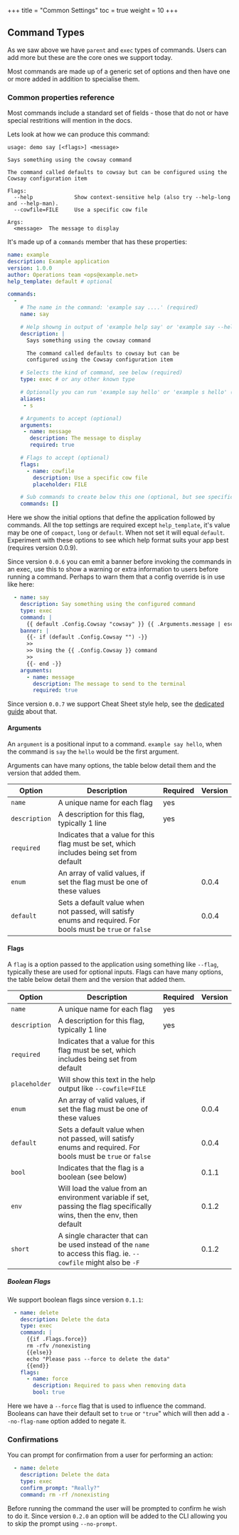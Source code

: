 +++
title = "Common Settings"
toc = true
weight = 10
+++

## Command Types

As we saw above we have `parent` and `exec` types of commands. Users can add more but these are the core ones we support today.

Most commands are made up of a generic set of options and then have one or more added in addition to specialise them.

### Common properties reference

Most commands include a standard set of fields - those that do not or have special restritions will mention in the docs.

Lets look at how we can produce this command:

```nohighlight
usage: demo say [<flags>] <message>

Says something using the cowsay command

The command called defaults to cowsay but can be configured using the Cowsay configuration item

Flags:
  --help             Show context-sensitive help (also try --help-long and --help-man).
  --cowfile=FILE     Use a specific cow file

Args:
  <message>  The message to display
```

It's made up of a `commands` member that has these properties:

```yaml
name: example
description: Example application
version: 1.0.0
author: Operations team <ops@example.net>
help_template: default # optional

commands:
  - 
    # The name in the command: 'example say ....' (required)
    name: say

    # Help showng in output of 'example help say' or 'example say --help` (required)
    description: |
      Says something using the cowsay command

      The command called defaults to cowsay but can be
      configured using the Cowsay configuration item

    # Selects the kind of command, see below (required)
    type: exec # or any other known type

    # Optionally you can run 'example say hello' or 'example s hello' (optional)
    aliases:
     - s 

    # Arguments to accept (optional)
    arguments:
     - name: message
       description: The message to display
       required: true

    # Flags to accept (optional)
    flags:
      - name: cowfile
        description: Use a specific cow file
        placeholder: FILE

    # Sub commands to create below this one (optional, but see specific references)
    commands: []
```

Here we show the initial options that define the application followed by commands.  All the top settings are required except `help_template`, it's value may be one of `compact`, `long` or `default`.  When not set it will equal `default`. Experiment with these options to see which help format suits your app best (requires version 0.0.9). 

Since version `0.0.6` you can emit a banner before invoking the commands in an exec, use this to show a warning or extra
information to users before running a command.  Perhaps to warn them that a config override is in use like here:

```yaml
  - name: say
    description: Say something using the configured command
    type: exec
    command: |
      {{ default .Config.Cowsay "cowsay" }} {{ .Arguments.message | escape }}
    banner: |
      {{- if (default .Config.Cowsay "") -}}
      >>
      >> Using the {{ .Config.Cowsay }} command
      >>
      {{- end -}}
    arguments:
      - name: message
        description: The message to send to the terminal
        required: true
```

Since version `0.0.7` we support Cheat Sheet style help, see the [dedicated guide](../cheats/) about that.

#### Arguments

An `argument` is a positional input to a command. `example say hello`, when the command is `say` the `hello` would be the first argument.

Arguments can have many options, the table below detail them and the version that added them.

| Option        | Description                                                                                                             | Required | Version |
|---------------|-------------------------------------------------------------------------------------------------------------------------|----------|---------|
| `name`        | A unique name for each flag                                                                                             | yes      |         |
| `description` | A description for this flag, typically 1 line                                                                           | yes      |         |
| `required`    | Indicates that a value for this flag must be set, which includes being set from default                                 |          |         |
| `enum`        | An array of valid values, if set the flag must be one of these values                                                   |          | 0.0.4   |
| `default`     | Sets a default value when not passed, will satisfy enums and required. For bools must be `true` or `false`              |          | 0.0.4   |


#### Flags

A `flag` is a option passed to the application using something like `--flag`, typically these are used for optional inputs. Flags can have many options, the table below detail them and the version that added them.

| Option        | Description                                                                                                             | Required | Version |
|---------------|-------------------------------------------------------------------------------------------------------------------------|----------|---------|
| `name`        | A unique name for each flag                                                                                             | yes      |         |
| `description` | A description for this flag, typically 1 line                                                                           | yes      |         |
| `required`    | Indicates that a value for this flag must be set, which includes being set from default                                 |          |         |
| `placeholder` | Will show this text in the help output like `--cowfile=FILE`                                                            |          |         |
 | `enum`        | An array of valid values, if set the flag must be one of these values                                                   |          | 0.0.4   |
| `default`     | Sets a default value when not passed, will satisfy enums and required. For bools must be `true` or `false`              |          | 0.0.4   |
| `bool`        | Indicates that the flag is a boolean (see below)                                                                        |          | 0.1.1   |
| `env`         | Will load the value from an environment variable if set, passing the flag specifically wins, then the env, then default |          | 0.1.2   |
| `short`       | A single character that can be used instead of the `name` to access this flag. ie. `--cowfile` might also be `-F`       |          | 0.1.2   |

##### Boolean Flags

We support boolean flags since version `0.1.1`:

```yaml
  - name: delete
    description: Delete the data
    type: exec
    command: |
      {{if .Flags.force}}
      rm -rfv /nonexisting
      {{else}}
      echo "Please pass --force to delete the data"
      {{end}}
    flags:
      - name: force
        description: Required to pass when removing data
        bool: true
```

Here we have a `--force` flag that is used to influence the command.  Booleans can have their default set to `true` or `"true`" which will then add a `--no-flag-name` option added to negate it.

### Confirmations

You can prompt for confirmation from a user for performing an action:

```yaml
  - name: delete
    description: Delete the data
    type: exec
    confirm_prompt: "Really?"
    command: rm -rf /nonexisting
```

Before running the command the user will be prompted to confirm he wish to do it.  Since version `0.2.0` an option will
be added to the CLI allowing you to skip the prompt using `--no-prompt`.

